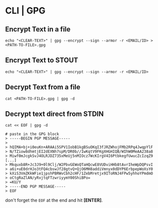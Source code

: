 # CLI \| GPG

## Encrypt Text in a file

```
echo "<CLEAR-TEXT>" | gpg --encrypt --sign --armor -r <EMAIL/ID> > <PATH-TO-FILE>.gpg
```

## Encrypt Text to STOUT

```
echo "<CLEAR-TEXT>" | gpg --encrypt --sign --armor -r <EMAIL/ID>
```

## Decrypt Text from a file

```
cat <PATH-TO-FILE>.gpg | gpg -d
```

## Decrypt text direct from STDIN

```
cat << EOF | gpg -d

# paste in the GPG block
> -----BEGIN PGP MESSAGE-----
>
> hQIMA+bj+i0euKn+ARAAi5SPV1IobB1kgBSuOKqI3fJRZWhojFMb2RPq4JwqpYlF
> N/TZiow8dhmtjEI2dEXNh7spM/DR0b//IwKqtV9FKgXHGHIQB/WIhW0MeAA238a8
> Miwf0mJcgkSvJ4OLRJDZ735xMeUj5nMIOcz7WcKIrgV4I6PtbkegfUwucZcIzqZ9
[...]
> Mkquxb8R+Jc3J9+0l9Clj/W2PbvGEWoQTaHQcwE8VUDviHHb8tAvrIheWpDQPsvI
> a6i+uE0drHJo3tFQ4cbswJf28gtvQ+QjO6MH8addiVmnyx0dDYP6ErbpepWoXsY0
> kXiS3VmZKkWFie1jpshPBRWvCbh2cHF/1ZebMretjx9IToRNJ4FPw5yhhoYPmdmO
> oCtgRaZlAN/yRxjtqFTzwriyymY00ShiBPo=
> =KU/Y
> -----END PGP MESSAGE-----
> EOF
```

don't forget the `EOF` at the end and hit **\[ENTER\]**.

